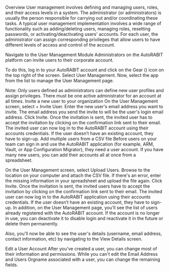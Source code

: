Overview
User management involves defining and managing users, roles, and their access levels in a system. The administrator (or administrators) is usually the person responsible for carrying out and/or coordinating these tasks. A typical user management implementation involves a wide range of functionality such as adding/deleting users, managing roles, resetting passwords, or activating/deactivating users' accounts.  For each user, the administrator can assign corresponding privileges that allow users to have different levels of access and control of the account. 

Navigate to the User Management Module
Administrators on the AutoRABIT platform can invite users to their corporate account.

To do this, log in to your AutoRABIT account and click on the Gear () icon on the top right of the screen. Select User Management. Now, select the app from the list to manage the User Management page.



Note:
Only users defined as administrators can define new user profiles and assign privileges. There must be one active administrator for an account at all times.
Invite a new user to your organization
On the User Management screen, select + Invite User.
Enter the new user's email address you want to invite. The email address you send the invite to will be the user's login email address.
Click Invite.
Once the invitation is sent, the invited user has to accept the invitation by clicking on the confirmation link sent to their email.
The invited user can now log in to the AutoRABIT account using their accounts credentials. If the user doesn’t have an existing account, they have to sign-up.
Add multiple users from a CSV file
Before users on your team can sign in and use the AutoRABIT application (for example, ARM, Vault, or App Configuration Migrator), they need a user account. If you have many new users, you can add their accounts all at once from a spreadsheet.

On the User Management screen, select Upload Users.
Browse to the location on your computer and attach the CSV file.
If there's an error, enter the missing information in your spreadsheet and upload the file again.
Click Invite.
Once the invitation is sent, the invited users have to accept the invitation by clicking on the confirmation link sent to their email.
The invited user can now log in to the AutoRABIT application using their accounts credentials. If the user doesn’t have an existing account, they have to sign-up.
In addition, on the User Management page, you’ll see the list of users already registered with the AutoRABIT account. If the account is no longer in use, you can deactivate it to disable login and reactivate it in the future or delete them permanently.



Also, you'll now be able to see the user's details (username, email address, contact information, etc) by navigating to the View Details screen.

Edit a User Account
After you’ve created a user, you can change most of their information and permissions. While you can't edit the Email Address and Users Orgname associated with a user, you can change the remaining fields.
